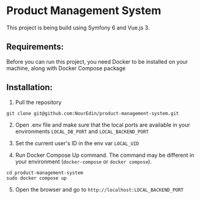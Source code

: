# Product Management System

This project is being build using Symfony 6 and Vue.js 3.

## Requirements:
Before you can run this project, you need Docker to be installed on your machine, along with Docker Compose package

## Installation:

1. Pull the repository

```
git clone git@github.com:NourEdin/product-management-system.git 
```

2. Open .env file and make sure that the local ports are available in your environments `LOCAL_DB_PORT` and `LOCAL_BACKEND_PORT`

3. Set the current user's ID in the env var `LOCAL_UID`

4. Run Docker Compose Up command. The command may be different in your environment (`docker-compose` or `docker compose`).

```
cd product-management-system
sudo docker compose up
```
5. Open the browser and go to `http://localhost:LOCAL_BACKEND_PORT`
